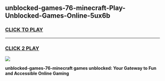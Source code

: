 
## unblocked-games-76-minecraft-Play-Unblocked-Games-Online-5ux6b
<h3>
<a href="https://premium76.site?title=unblocked-games-76-minecraft&ref=24A">CLICK TO PLAY</a></h3>
<hr>

<h3>
<a href="https://premium76.site?title=unblocked-games-76-minecraft&ref=24A">CLICK 2 PLAY</a>
  
</h3>

<a href="https://premium76.site?title=unblocked-games-76-minecraft&ref=24A"><img src="https://clearcache.store/games.png"></a>


**unblocked-games-76-minecraft games unblocked: Your Gateway to Fun and Accessible Online Gaming**

